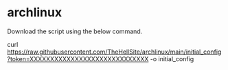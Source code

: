 # archlinux
Download the script using the below command.

curl https://raw.githubusercontent.com/TheHellSite/archlinux/main/initial_config?token=XXXXXXXXXXXXXXXXXXXXXXXXXXXXX -o initial_config
